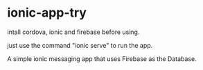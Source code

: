 # ionic-app-try

intall cordova, ionic and firebase before using.

just use the command "ionic serve" to run the app.

A simple ionic messaging app that uses Firebase as the Database.
